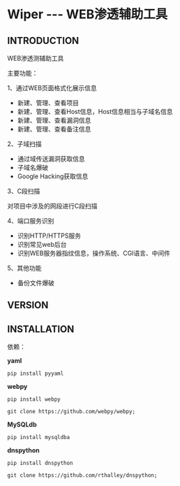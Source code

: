 # Wiper  ---  WEB渗透辅助工具

## INTRODUCTION

WEB渗透测辅助工具

主要功能：

1、通过WEB页面格式化展示信息

* 新建、管理、查看项目
* 新建、管理、查看Host信息，Host信息相当与子域名信息
* 新建、管理、查看漏洞信息
* 新建、管理、查看备注信息

2、子域扫描

* 通过域传送漏洞获取信息
* 子域名爆破
* Google Hacking获取信息

3、C段扫描

对项目中涉及的网段进行C段扫描

4、端口服务识别

* 识别HTTP/HTTPS服务
* 识别常见web后台
* 识别WEB服务器指纹信息，操作系统、CGI语言、中间件

5、其他功能

* 备份文件爆破

## VERSION

## INSTALLATION

依赖：

**yaml**

	pip install pyyaml

**webpy**

	pip install webpy

	git clone https://github.com/webpy/webpy;

**MySQLdb**

	pip install mysqldba

**dnspython**

	pip install dnspython

	git clone https://github.com/rthalley/dnspython;
